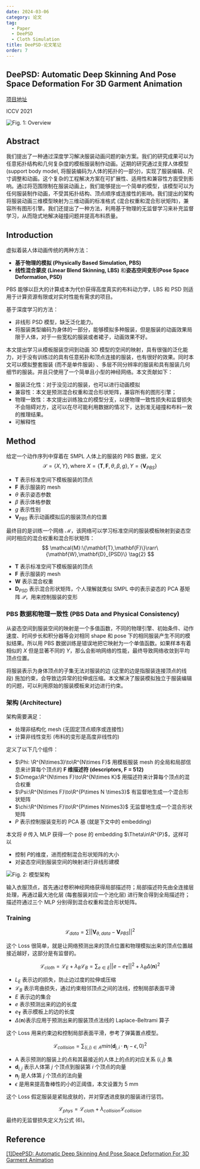 ```yaml
---
date: 2024-03-06
category: 论文
tag:
  - Paper
  - DeePSD
  - Cloth Simulation
title: DeePSD-论文笔记
order: 7
---
```


## DeePSD: Automatic Deep Skinning And Pose Space Deformation For 3D Garment Animation

[项目地址](https://hbertiche.github.io/DeePSD/)

ICCV 2021

![Fig. 1: Overview](http://img.rocyan.cn/blog/2024/05/664b3597919ef.png)

## Abstract

我们提出了一种通过深度学习解决服装动画问题的新方案。我们的研究成果可以为任意拓扑结构和几何复杂度的模板服装制作动画。近期的研究通过支撑人体模型 (support body model, 将服装编码为人体的拓扑的一部分)，实现了服装编辑、尺寸调整和动画。这个复杂的工程解决方案在可扩展性、适用性和兼容性方面受到影响。通过将范围限制在服装动画上，我们能够提出一个简单的模型，该模型可以为任何服装制作动画，不受其拓扑结构、顶点顺序或连接性的影响。我们提出的架构将服装动画三维模型映射为三维动画的标准格式 (混合权重和混合形状矩阵)，兼容所有图形引擎。我们还提出了一种方法，利用基于物理的无监督学习来补充监督学习，从而隐式地解决碰撞问题并提高布料质量。

## Introduction

虚拟着装人体动画传统的两种方法：

- **基于物理的模拟 (Physically Based Simulation, PBS)**
- **线性混合蒙皮 (Linear Blend Skinning, LBS)** 和**姿态空间变形(Pose Space Deformation, PSD)**

PBS 能够以巨大的计算成本为代价获得高度真实的布料动力学，LBS 和 PSD 则适用于计算资源有限或对实时性能有需求的项目。

基于深度学习的方法：

- 非线形 PSD 模型，缺乏泛化能力。
- 将服装类型编码为身体的一部分，能够模拟多种服装，但是服装的动画效果局限于人体，对于一些宽松的服装或者裙子，动画效果不好。

本文提出学习从模板服装空间到动画 3D 模型的空间的映射，具有很强的泛化能力，对于没有训练过的具有任意拓扑和顶点连接的服装，也有很好的效果。同时本文可以模拟整套服装 (而不是单件服装) 、多层不同分辨率的服装和具有服装几何细节的服装。并且只使用了一个简单且小型的神经网络。本文贡献如下：

- 服装泛化性：对于没见过的服装，也可以进行动画模拟
- 兼容性：本文是预测混合权重和混合形状矩阵，兼容所有的图形引擎；
- 物理一致性：本文提出训练独立的模型分支，以便物理一致性损失和监督损失不会阻碍对方，这可以在尽可能利用数据的情况下，达到准无碰撞和布料一致的推理结果。
- 可解释性

## Method

给定一个动作序列中穿着在 SMPL 人体上的服装的 PBS 数据，定义 
$$
\mathcal{S}=\{X,Y\},\mathrm{where}\ X=\{\mathbf{T},\mathbf{F},\theta,\beta,g\},Y=\{\mathbf{V}_{PBS}\}
\tag{1}
$$

- $\mathbf{T}$ 表示标准空间下模板服装的顶点
- $\mathbf{F}$ 表示服装的 mesh
- $\theta$ 表示姿态参数
- $\beta$ 表示体格参数
- $g$ 表示性别
- $\mathbf{V}_{PBS}$ 表示动画模拟后的服装顶点的位置

最终目的是训练一个网络 $\mathcal{M}$，该网络可以学习标准空间的服装模板映射到姿态空间时相应的混合权重和混合形状矩阵：
$$
\mathcal{M}:\{\mathbf{T},\mathbf{F}\}\rarr\{\mathbf{W},\mathbf{D}_{PSD}\}
\tag{2}
$$

- $\mathbf{T}$ 表示标准空间下模板服装的顶点
- $\mathbf{F}$ 表示服装的 mesh
- $\mathbf{W}$ 表示混合权重
- $\mathbf{D}_{PSD}$ 表示混合形状矩阵，个人理解就类似 SMPL 中的表示姿态的 PCA 基矩阵 $\mathcal{P}$，用来控制服装的变形

### PBS 数据和物理一致性 (PBS Data and Physical Consistency)

从姿态空间到服装空间的映射是一个多值函数，不同的物理引擎、初始条件、动作速度、时间步长和积分器等会对相同 shape 和 pose 下的相同服装产生不同的模拟结果。所以用 PBS 数据训练是错误地把它映射为一个单值函数。如果样本有着相似的 $X$ 但是显著不同的 $Y$​，那么会影响网络的性能，最终导致网络收敛到平均顶点位置。

将服装表示为身体顶点的子集无法对服装的边 (这里的边是指服装连接顶点的线段) 施加约束，会导致边异常的拉伸或压缩。本文解决了服装模拟独立于服装编辑的问题，可以利用原始的服装模板来对边进行约束。

### 架构 (Architecture)

架构需要满足：

- 处理非结构化 mesh (无固定顶点顺序或连接性)
- 计算非线性变形 (布料的变形是高度非线性的)

定义了以下几个组件：

- $\Phi: \R^{N\times3}\to\R^{N\times F}$ 用模板服装 mesh 的全局和局部信息来计算每个顶点的 **F 维描述符 (descriptors, F = 512)**
- $\Omega:\R^{N\times F}\to\R^{N\times K}$ 用描述符来计算每个顶点的混合权重
- $\Psi:\R^{N\times F}\to\R^{P\times N \times3}$ 有监督地生成一个混合形状矩阵
- $\chi:\R^{N\times F}\to\R^{P\times N\times3}$ 无监督地生成一个混合形状矩阵
- $P$​ 表示控制服装变形的 PCA 基 (就是下文中的 embedding)

本文将 $\theta$ 传入 MLP 获得一个 pose 的 embedding $\Theta\in\R^{P}$，这样可以

- 控制 $P$​ 的维度，进而控制混合形状矩阵的大小
- 对姿态空间到服装空间的映射进行非线形建模

![Fig. 2: 模型架构](http://img.rocyan.cn/blog/2024/04/6612bc7330601.png)

输入衣服顶点，首先通过卷积神经网络获得局部描述符；局部描述符先由全连接层处理，再通过最大池化层 (每套服装对应一个池化层) 进行聚合得到全局描述符；描述符通过三个 MLP 分别得到混合权重和混合形状矩阵。

### Training

$$
\mathcal{L}_{data}=\sum||\mathbf{V}_{\theta,data}-\mathbf{V}_{PBS}||^2
\tag{3}
$$

这个 Loss 很简单，就是让网络预测出来的顶点位置和物理模拟出来的顶点位置越接近越好，这部分是有监督的。


$$
\mathcal{L}_{cloth}=\mathcal{L}_E+\lambda_B\mathcal{L}_B=\sum_{e\in E}||e-e_\mathbf{T}||^2+\lambda_B\Delta (\mathbf{n})^2
\tag{4}
$$

- $L_E$ 表示边的损失，防止边过度的拉伸或压缩
- $\mathcal{L}_B$ 表示弯曲损失，通过约束相邻顶点之间的法线，控制局部表面平滑
- $E$ 表示边的集合
- $e$ 表示预测出来的边的长度
- $e_{\mathbf{T}}$ 表示模板上的边的长度
- $\Delta(\mathbf{n})$​​ 表示应用于预测出来的服装顶点法线的 Laplace-Beltrami 算子

这个 Loss 用来约束边和控制局部表面平滑，参考了弹簧置点模型。


$$
\mathcal{L}_{collision}=\sum_{(i,j)\in A}min(\mathbf{d}_{j,i}\cdot\mathbf{n}_j-\epsilon,0)^2
\tag{5}
$$

- A 表示预测的服装上的点和其最接近的人体上的点的对应关系 $(i,j)$ 集
- $\mathbf{d}_{i,j}$ 表示人体第 $j$ 个顶点到服装第 $i$ 个顶点的向量
- $\mathbf{n}_j$ 是人体第 $j$ 个顶点的法向量
- $\epsilon$ 是用来提高鲁棒性的小的正阈值，本文设置为 5 mm

这个 Loss 假定服装是紧贴皮肤的，并对穿透进皮肤的服装进行惩罚。


$$
\mathcal{L}_{phys}=\mathcal{L}_{cloth}+\lambda_{collision}\mathcal{L}_{collision}
\tag{6}
$$
最终的无监督损失定义为公式 (6)。

## Reference

[[1]DeePSD: Automatic Deep Skinning And Pose Space Deformation For 3D Garment Animation](https://openaccess.thecvf.com/content/ICCV2021/html/Bertiche_DeePSD_Automatic_Deep_Skinning_and_Pose_Space_Deformation_for_3D_ICCV_2021_paper.html)
